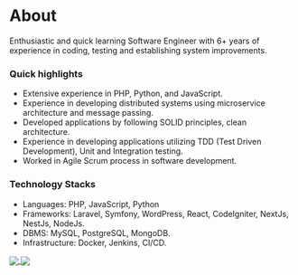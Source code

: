 # About
Enthusiastic and quick learning Software Engineer with 6+ years of experience in coding, testing and establishing system improvements.

### Quick highlights
- Extensive experience in PHP, Python, and JavaScript.
- Experience in developing distributed systems using microservice architecture and message passing.
- Developed applications by following SOLID principles, clean architecture.
- Experience in developing applications utilizing TDD (Test Driven Development), Unit and Integration testing.
- Worked in Agile Scrum process in software development.

### Technology Stacks
- Languages: PHP, JavaScript, Python
- Frameworks: Laravel, Symfony, WordPress, React, CodeIgniter, NextJs, NestJs, NodeJs.
- DBMS: MySQL, PostgreSQL, MongoDB.
- Infrastructure: Docker, Jenkins, CI/CD.

<a href="https://github.com/benzics">
  <img align="center" src="https://github-readme-stats.vercel.app/api?username=benzics&theme=nord&show_icons=true&count_private=true&hide=contribs&line_height=40" />
</a>
<a href="https://github.com/benzics">
  <img align="center" src="https://github-readme-stats.vercel.app/api/top-langs/?username=benzics&theme=nord&langs_count=4" />
</a>
